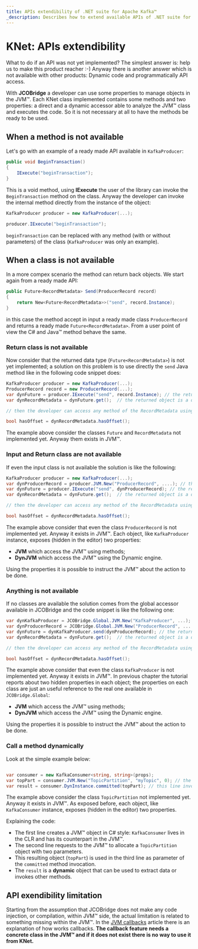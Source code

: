 ```yaml
---
title: APIs extendibility of .NET suite for Apache Kafka™
_description: Describes how to extend available APIs of .NET suite for Apache Kafka™
---
```


# KNet: APIs extendibility

What to do if an API was not yet implemented? The simplest answer is: help us to make this product reacher :-)
Anyway there is another answer which is not available with other products: Dynamic code and programmatically API access.

With **JCOBridge** a developer can use some properties to manage objects in the JVM™. 
Each KNet class implemented contains some methods and two properties: a direct and a dynamic accessor able to analyze the JVM™ class and executes the code.
So it is not necessary at all to have the methods be ready to be used.

## When a method is not available

Let's go with an example of a ready made API available in `KafkaProducer`:

```C#
public void BeginTransaction()
{
	IExecute("beginTransaction");
}
```

This is a void method, using **IExecute** the user of the library can invoke the `BeginTransaction` method on the class. Anyway the developer can invoke the internal method directly from the instance of the object:
```C#
KafkaProducer producer = new KafkaProducer(...);

producer.IExecute("beginTransaction");
```

`beginTransaction` can be replaced with any method (with or without parameters) of the class (`KafkaProducer` was only an example).

## When a class is not available

In a more compex scenario the method can return back objects. We start again from a ready made API:

```C#
public Future<RecordMetadata> Send(ProducerRecord record)
{
	return New<Future<RecordMetadata>>("send", record.Instance);
}
```

in this case the method accept in input a ready made class `ProducerRecord` and returns a ready made `Future<RecordMetadata>`. From a user point of view the C# and Java™ method behave the same.

### Return class is not available

Now consider that the returned data type (`Future<RecordMetadata>`) is not yet implemented; a solution on this problem is to use directly the `send` Java method like in the following code snippet does:
```C#
KafkaProducer producer = new KafkaProducer(...);
ProducerRecord record = new ProducerRecord(...);
var dynFuture = producer.IExecute("send", record.Instance); // the returned object is a dynamic object reference of the Future object in Java
var dynRecordMetadata = dynFuture.get();  // the returned object is a dynamic object reference of the RecordMetadata object in Java

// then the developer can access any method of the RecordMetadata using dynRecordMetadata

bool hasOffset = dynRecordMetadata.hasOffset();

```

The example above consider the classes `Future` and `RecordMetadata` not implemented yet. Anyway them exists in JVM™.

### Input and Return class are not available

If even the input class is not available the solution is like the following:

```C#
KafkaProducer producer = new KafkaProducer(...);
var dynProducerRecord = producer.JVM.New("ProducerRecord", ....); // the returned object is a dynamic object reference of the ProducerRecord object in Java
var dynFuture = producer.IExecute("send", dynProducerRecord); // the returned object is a dynamic object reference of the Future object in Java
var dynRecordMetadata = dynFuture.get();  // the returned object is a dynamic object reference of the RecordMetadata object in Java

// then the developer can access any method of the RecordMetadata using dynRecordMetadata

bool hasOffset = dynRecordMetadata.hasOffset();

```

The example above consider that even the class `ProducerRecord` is not implemented yet. Anyway it exists in JVM™.
Each object, like `KafkaProducer` instance, exposes (hidden in the editor) two properties:
* **JVM** which access the JVM™ using methods;
* **DynJVM** which access the JVM™ using the Dynamic engine.

Using the properties it is possible to instruct the JVM™ about the action to be done.

### Anything is not available

If no classes are available the solution comes from the global accessor available in JCOBridge and the code snippet is like the following one:

```C#
var dynKafkaProducer = JCOBridge.Global.JVM.New("KafkaProducer", ...); // the returned object is a dynamic object reference of the KafkaProducer object in Java
var dynProducerRecord = JCOBridge.Global.JVM.New("ProducerRecord", ....); // the returned object is a dynamic object reference of the ProducerRecord object in Java
var dynFuture = dynKafkaProducer.send(dynProducerRecord); // the returned object is a dynamic object reference of the Future object in Java
var dynRecordMetadata = dynFuture.get();  // the returned object is a dynamic object reference of the RecordMetadata object in Java

// then the developer can access any method of the RecordMetadata using dynRecordMetadata

bool hasOffset = dynRecordMetadata.hasOffset();

```

The example above consider that even the class `KafkaProducer` is not implemented yet. Anyway it exists in JVM™.
In previous chapter the tutorial reports about two hidden properties in each object; the properties on each class are just an useful reference to the real one available in `JCOBridge.Global`:
* **JVM** which access the JVM™ using methods;
* **DynJVM** which access the JVM™ using the Dynamic engine.

Using the properties it is possible to instruct the JVM™ about the action to be done.

### Call a method dynamically

Look at the simple example below:

```C#

var consumer = new KafkaConsumer<string, string>(props);
var topPart = consumer.JVM.New("TopicPartition", "myTopic", 0); // the returned object is a dynamic object reference of the TopicPartition object in Java
var result = consumer.DynInstance.committed(topPart); // this line invokes dynamically the committed on the instance of the KafkaConsumer
```

The example above consider the class `TopicPartition` not implemented yet. Anyway it exists in JVM™.
As exposed before, each object, like `KafkaConsumer` instance, exposes (hidden in the editor) two properties.

Explaining the code:
* The first line creates a JVM™ object in C# style: `KafkaConsumer` lives in the CLR and has its counterpart in the JVM™.
* The second line requests to the JVM™ to allocate a `TopicPartition` object with two parameters.
* This resulting object (`topPart`) is used in the third line as parameter of the `committed` method invocation.
* The `result` is a **dynamic** object that can be used to extract data or invokes other methods.

## API exendibility limitation

Starting from the assumption that JCOBridge does not make any code injection, or compilation, within JVM™ side, the actual limitation is related to something missing within the JVM™.
In the [JVM callbacks](jvm_callbacks.md) article there is an explanation of how works callbacks.
**The callback feature needs a concrete class in the JVM™ and if it does not exist there is no way to use it from KNet.**
